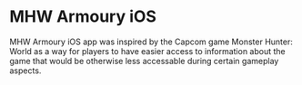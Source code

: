 # MHW Armoury iOS
MHW Armoury iOS app was inspired by the Capcom game Monster Hunter: World as a way for players to have easier access to information about the game that would be otherwise
less accessable during certain gameplay aspects.
